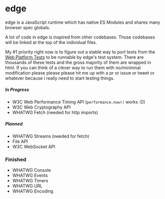 # edge

edge is a JavaScript runtime which has native ES Modules and shares many browser spec globals.

A lot of code in edge is inspired from other codebases. Those codebases will be linked at the top of the individual files.

My #1 priority right now is to figure out a stable way to port tests from the [Web Platform Tests][]
to be runnable by edge's test system.
There are thousands of these tests and the gross majority of them are wrapped in html.
If you can think of a clever way to run them with no/mininmal modification please please please
hit me up with a pr or issue or tweet or whatever because i really need to start testing things.

##### In Progress

- W3C Web Performance Timing API (`performance.now()` works :D)
- W3C Web Cryptography API
- WHATWG Fetch (needed for http imports)


##### Planned

- WHATWG Streams (needed for fetch)
- File API
- W3C WebSocket API


### Finished

- WHATWG Console
- WHATWG Events
- WHATWG Timers
- WHATWG URL
- WHATWG Encoding

[Web Platform Tests]: https://github.com/web-platform-tests/wpt
